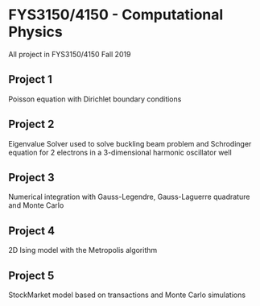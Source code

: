 # FYS3150/4150 - Computational Physics
All project in FYS3150/4150 Fall 2019

## Project 1
Poisson equation with Dirichlet boundary conditions

## Project 2
Eigenvalue Solver used to solve buckling beam problem and Schrodinger equation
for 2 electrons in a 3-dimensional harmonic oscillator well

## Project 3
Numerical integration with Gauss-Legendre, Gauss-Laguerre quadrature and Monte Carlo

## Project 4
2D Ising model with the Metropolis algorithm

## Project 5
StockMarket model based on transactions and Monte Carlo simulations
